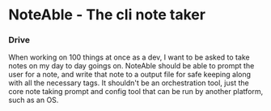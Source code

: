 # NoteAble - The cli note taker

### Drive
When working on 100 things at once as a dev, I want to be asked to take notes on my day to day goings on.
NoteAble should be able to prompt the user for a note, and write that note to a output file for safe keeping along with all the necessary tags.
It shouldn't be an orchestration tool, just the core note taking prompt and config tool that can be run by another platform, such as an OS. 